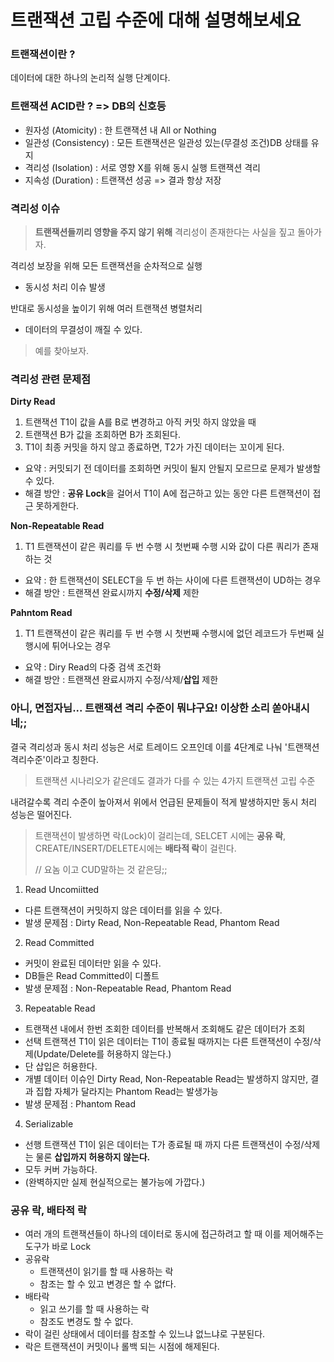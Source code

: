 # 트랜잭션 고립 수준에 대해 설명해보세요

### 트랜잭션이란 ?

데이터에 대한 하나의 논리적 실행 단계이다.

### 트랜잭션 ACID란 ? => DB의 신호등

- 원자성 (Atomicity) : 한 트랜잭션 내 All or Nothing
- 일관성 (Consistency) : 모든 트랜잭션은 일관성 있는(무결성 조건)DB 상태를 유지
- 격리성 (Isolation) : 서로 영향 X를 위해 동시 실행 트랜잭션 격리
- 지속성 (Duration) : 트랜잭션 성공 => 결과 항상 저장



### 격리성 이슈



> **트랜잭션들끼리 영향을 주지 않기 위해** 격리성이 존재한다는 사실을 짚고 돌아가자.



 격리성 보장을 위해 모든 트랜잭션을 순차적으로 실행

- 동시성 처리 이슈 발생

반대로 동시성을 높이기 위해 여러 트랜잭션 병렬처리

- 데이터의 무결성이 깨질 수 있다.



> 예를 찾아보자.



### 격리성 관련 문제점

**Dirty Read**

1. 트랜잭션 T1이 값을 A를 B로 변경하고 아직 커밋 하지 않았을 때
2. 트랜잭션 B가 값을 조회하면 B가 조회된다.
3. T1이 최종 커밋을 하지 않고 종료하면, T2가 가진 데이터는 꼬이게 된다.

- 요약 : 커밋되기 전 데이터를 조회하면 커밋이 될지 안될지 모르므로 문제가 발생할 수 있다.
- 해결 방안 : **공유 Lock**을 걸어서 T1이 A에 접근하고 있는 동안 다른 트랜잭션이 접근 못하게한다.

**Non-Repeatable Read**

1. T1 트랜잭션이 같은 쿼리를 두 번 수행 시 첫번째 수행 시와 값이 다른 쿼리가 존재하는 것

- 요약 : 한 트랜잭션이 SELECT을 두 번 하는 사이에 다른 트랜잭션이 UD하는 경우
- 해결 방안 : 트랜잭션 완료시까지 **수정/삭제** 제한

**Pahntom Read**

1. T1 트랜잭션이 같은 쿼리를 두 번 수행 시 첫번째 수행시에 없던 레코드가 두번째 실행시에 튀어나오는 경우

- 요약 : Diry Read의 다중 검색 조건화
- 해결 방안 : 트랜잭션 완료시까지 수정/삭제/**삽입** 제한



### 아니, 면접자님... 트랜잭션 격리 수준이 뭐냐구요! 이상한 소리 쏟아내시네;;

 결국 격리성과 동시 처리 성능은 서로 트레이드 오프인데 이를 4단계로 나눠 '트랜잭션 격리수준'이라고 칭한다.

> 트랜잭션 시나리오가 같은데도 결과가 다를 수 있는 4가지 트랜잭션 고립 수준

 내려갈수록 격리 수준이 높아져서 위에서 언급된 문제들이 적게 발생하지만 동시 처리 성능은 떨어진다. 

> 트랜잭션이 발생하면 락(Lock)이 걸리는데, SELCET 시에는 **공유 락**, CREATE/INSERT/DELETE시에는 **배타적 락**이 걸린다.
>
> // 요놈 이고 CUD말하는 것 같은딩;;



1. Read Uncomiitted

- 다른 트랜잭션이 커밋하지 않은 데이터를 읽을 수 있다.
- 발생 문제점 : Dirty Read, Non-Repeatable Read, Phantom Read

2. Read Committed

- 커밋이 완료된 데이터만 읽을 수 있다.
- DB들은 Read Committed이 디폴트
- 발생 문제점 : Non-Repeatable Read, Phantom Read

3. Repeatable Read

- 트랜잭션 내에서 한번 조회한 데이터를 반복해서 조회해도 같은 데이터가 조회
- 선택 트랜잭션 T1이 읽은 데이터는 T1이 종료될 때까지는 다른 트랜잭션이 수정/삭제(Update/Delete를 허용하지 않는다.)
- 단 삽입은 허용한다.
- 개별 데이터 이슈인 Dirty Read, Non-Repeatable Read는 발생하지 않지만, 결과 집합 자체가 달라지는 Phantom Read는 발생가능
- 발생 문제점 : Phantom Read

4. Serializable

- 선행 트랜잭션 T1이 읽은 데이터는 T가 종료될 때 까지 다른 트랜잭션이 수정/삭제는 물론 **삽입까지 허용하지 않는다.**
- 모두 커버 가능하다.
- (완벽하지만 실제 현실적으로는 불가능에 가깝다.)



### 공유 락, 배타적 락

- 여러 개의 트랜잭션들이 하나의 데이터로 동시에 접근하려고 할 때 이를 제어해주는 도구가 바로 Lock
- 공유락
  - 트랜잭션이 읽기를 할 때 사용하는 락
  - 참조는 할 수 있고 변경은 할 수 없f다.
- 배타락
  - 읽고 쓰기를 할 때 사용하는 락
  - 참조도 변경도 할 수 없다.
- 락이 걸린 상태에서 데이터를 참조할 수 있느냐 없느냐로 구분된다.
- 락은 트랜잭션이 커밋이나 롤백 되는 시점에 해제된다.

